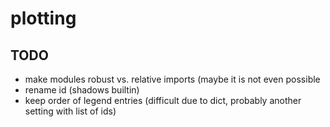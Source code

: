 # plotting

## TODO
  - make modules robust vs. relative imports (maybe it is not even possible
  - rename id (shadows builtin)
  - keep order of legend entries (difficult due to dict, probably another setting with list of ids)
